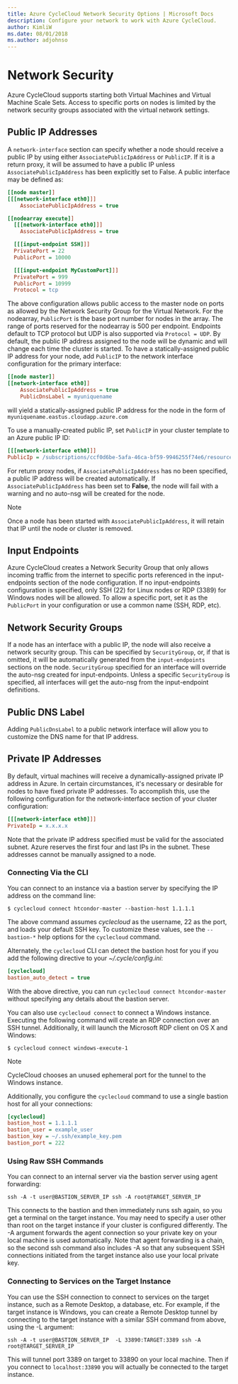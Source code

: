 ```yaml
---
title: Azure CycleCloud Network Security Options | Microsoft Docs
description: Configure your network to work with Azure CycleCloud.
author: KimliW
ms.date: 08/01/2018
ms.author: adjohnso
---
```

# Network Security

Azure CycleCloud supports starting both Virtual Machines and Virtual Machine Scale Sets. Access to specific ports on nodes is limited by the network security groups associated with the virtual network settings.

## Public IP Addresses

A `network-interface` section can specify whether a node should receive a public IP by using either `AssociatePublicIpAddress` or `PublicIP`. If it is a return proxy, it will be assumed to have a public IP unless `AssociatePublicIpAddress` has been explicitly set to False. A public interface may be defined as:

``` ini
[[node master]]
[[[network-interface eth0]]]
    AssociatePublicIpAddress = true

[[nodearray execute]]
  [[[network-interface eth0]]]
    AssociatePublicIpAddress = true

  [[[input-endpoint SSH]]]
  PrivatePort = 22
  PublicPort = 10000

  [[[input-endpoint MyCustomPort]]]
  PrivatePort = 999
  PublicPort = 10999
  Protocol = tcp
```

The above configuration allows public access to the master node on ports as allowed by the Network Security Group for the Virtual Network. For the nodearray, `PublicPort` is the base port number for nodes in the array. The range of ports reserved for the nodearray is 500 per endpoint. Endpoints default to TCP protocol but UDP is also supported via `Protocol = UDP`. By default, the public IP address assigned to the node will be dynamic and will change each time the cluster is started. To have a statically-assigned public IP address for your node, add `PublicIP` to the network interface configuration for the primary interface:

``` ini
[[node master]]
[[network-interface eth0]]
    AssociatePublicIpAddress = true
    PublicDnsLabel = myuniquename
```

will yield a statically-assigned public IP address for the node in the form of `myuniquename.eastus.cloudapp.azure.com`

To use a manually-created public IP, set `PublicIP` in your cluster template to an Azure public IP ID:

``` ini
[[[network-interface eth0]]]
PublicIp = /subscriptions/ccf0d6be-5afa-46ca-bf59-9946255f74e6/resourceGroups/hpc-production/providers/Microsoft.Network/publicIPAddresses/licensing-addr
```

For return proxy nodes, if `AssociatePublicIpAddress` has no been specified, a public IP address will be created automatically. If `AssociatePublicIpAddress` has been set to **False**, the node will fail with a warning and no auto-nsg will be created for the node.

>[!NOTE]
> Once a node has been started with `AssociatePublicIpAddress`, it will retain that IP until the node or cluster is removed.

## Input Endpoints

Azure CycleCloud creates a Network Security Group that only allows incoming traffic from the internet to specific ports referenced in the input-endpoints section of the node configuration. If no input-endpoints configuration is specified, only SSH (22) for Linux nodes or RDP (3389) for Windows nodes will be allowed. To allow a specific port, set it as the `PublicPort` in your configuration or use a common name (SSH, RDP, etc).

## Network Security Groups

If a node has an interface with a public IP, the node will also receive a network security group. This can be specified by `SecurityGroup`, or, if that is omitted, it will be automatically generated from the `input-endpoints` sections on the node. `SecurityGroup` specified for an interface will override the auto-nsg created for input-endpoints. Unless a specific `SecurityGroup` is specified, all interfaces will get the auto-nsg from the input-endpoint definitions.

## Public DNS Label

Adding `PublicDnsLabel` to a public network interface will allow you to customize the DNS name for that IP address.

## Private IP Addresses

By default, virtual machines will receive a dynamically-assigned private IP address in Azure. In certain circumstances, it's necessary or desirable for nodes to have fixed private IP addresses. To accomplish this, use the following configuration for the network-interface section of your cluster configuration:

``` ini
[[[network-interface eth0]]]
PrivateIp = x.x.x.x
```

Note that the private IP address specified must be valid for the associated subnet. Azure reserves the first four and last IPs in the subnet. These addresses cannot be manually assigned to a node.

### Connecting Via the CLI

You can connect to an instance via a bastion server by specifying the IP address on the command line:

```azurecli-interactive
$ cyclecloud connect htcondor-master --bastion-host 1.1.1.1
```

The above command assumes _cyclecloud_ as the username, 22 as the port, and loads your
default SSH key. To customize these values, see the `--bastion-*` help options for the
`cyclecloud` command.

Alternately, the `cyclecloud` CLI can detect the bastion host for you if you add the following
directive to your _~/.cycle/config.ini_:

``` ini
[cyclecloud]
bastion_auto_detect = true
```

With the above directive, you can run `cyclecloud connect htcondor-master` without
specifying any details about the bastion server.

You can also use `cyclecloud connect` to connect a Windows instance. Executing the following
command will create an RDP connection over an SSH tunnel. Additionally, it will launch the
Microsoft RDP client on OS X and Windows:

```azurecli-interactive
$ cyclecloud connect windows-execute-1
```

> [!NOTE]
> CycleCloud chooses an unused ephemeral port for the tunnel to the Windows instance.

Additionally, you configure the `cyclecloud` command to use a single bastion host for all your connections:

``` ini
[cyclecloud]
bastion_host = 1.1.1.1
bastion_user = example_user
bastion_key = ~/.ssh/example_key.pem
bastion_port = 222
```

### Using Raw SSH Commands

You can connect to an internal server via the bastion server using agent forwarding:

```azurecli-interactive
ssh -A -t user@BASTION_SERVER_IP ssh -A root@TARGET_SERVER_IP
```

This connects to the bastion and then immediately runs ssh again, so you get a
terminal on the target instance. You may need to specify a user other than root
on the target instance if your cluster is configured differently. The -A
argument forwards the agent connection so your private key on your local machine
is used automatically. Note that agent forwarding is a chain, so the second ssh
command also includes -A so that any subsequent SSH connections initiated from
the target instance also use your local private key.

### Connecting to Services on the Target Instance

You can use the SSH connection to connect to services on the target
instance, such as a Remote Desktop, a database, etc. For example, if
the target instance is Windows, you can create a Remote Desktop tunnel
by connecting to the target instance with a similar SSH command from
above, using the -L argument:


```azurecli-interactive
ssh -A -t user@BASTION_SERVER_IP  -L 33890:TARGET:3389 ssh -A root@TARGET_SERVER_IP
```

This will tunnel port 3389 on target to 33890 on your local
machine. Then if you connect to `localhost:33890` you will actually
be connected to the target instance.
